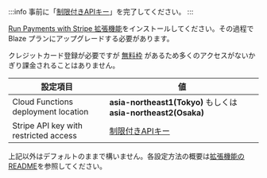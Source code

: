 :::info
事前に「[制限付きAPIキー](?id=stripe-create-api-key)」を完了してください。
:::

[Run Payments with Stripe 拡張機能](https://firebase.google.com/products/extensions/stripe-firestore-stripe-payments?hl=ja)をインストールしてください。その過程で Blaze プランにアップグレードする必要があります。

クレジットカード登録が必要ですが [無料枠](https://firebase.google.com/pricing?hl=ja) があるため多くのアクセスがないかぎり課金されることはありません。

| 設定項目                              | 値                                                             |
| ------------------------------------- | -------------------------------------------------------------- |
| Cloud Functions deployment location   | **asia-northeast1(Tokyo)** もしくは **asia-northeast2(Osaka)** |
| Stripe API key with restricted access | [制限付きAPIキー](?id=stripe-create-api-key)                   |

上記以外はデフォルトのままで構いません。各設定方法の概要は[拡張機能のREADME](https://github.com/stripe/stripe-firebase-extensions/blob/master/firestore-stripe-payments/README.md#note-from-firebase)を参照してください。